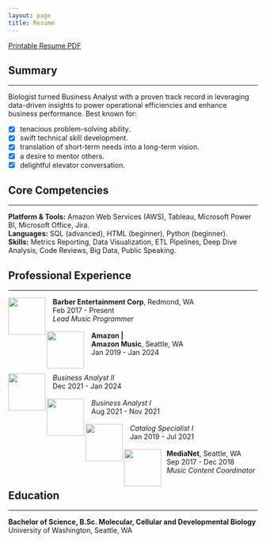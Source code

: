 ```yaml
---
layout: page
title: Resume
---
```

[Printable Resume PDF](https://biancaliebhaber.github.io/Bianca%20Liebhaber%20Resume.pdf)
## Summary
***
Biologist turned Business Analyst with a proven track record in leveraging data-driven insights to power operational efficiencies and enhance business performance.
Best known for:
- [x]  tenacious problem-solving ability.
- [x]  swift technical skill development.
- [x]  translation of short-term needs into a long-term vision.
- [x]  a desire to mentor others.
- [x]  delightful elevator conversation.

## Core Competencies
***
**Platform & Tools:** Amazon Web Services (AWS), Tableau, Microsoft Power BI, Microsoft Office, Jira.<br/>
**Languages:** SQL (advanced), HTML (beginner), Python (beginner).<br/>
**Skills:** Metrics Reporting, Data Visualization, ETL Pipelines, Deep Dive Analysis, Code Reviews, Big Data, Public Speaking.

## Professional Experience
***
<img align="left" width="75" height="75" src="https://biancaliebhaber.github.io/assets/img/barberent.png">
 &nbsp; &nbsp;<b>Barber Entertainment Corp</b>, Redmond, WA <br/> 
 &nbsp; &nbsp;Feb 2017 - Present<br/> 
 &nbsp; &nbsp;<i>Lead Music Programmer</i>
 <br/>
 <br/>
<img align="left" width="75" height="75" src="https://biancaliebhaber.github.io/assets/img/amazon_music.png">
 &nbsp; &nbsp;<b>Amazon |</b><br/> 
 &nbsp; &nbsp;<b>Amazon Music</b>, Seattle, WA<br/> 
 &nbsp; &nbsp;Jan 2019 - Jan 2024<br/> 
 <br/> 
 <br/>
<img align="left" width="75" height="75" src="https://biancaliebhaber.github.io/assets/img/gray-vertical-line.png">
 &nbsp; &nbsp;<i>Business Analyst II</i> <br/> 
 &nbsp; &nbsp;Dec 2021 - Jan 2024
 <br/> 
 <br/>
 <img align="left" width="75" height="75" src="https://biancaliebhaber.github.io/assets/img/gray-vertical-line.png">
 &nbsp; &nbsp;<i>Business Analyst I</i> <br/> 
 &nbsp; &nbsp;Aug 2021 - Nov 2021
 <br/> 
 <br/> 
 <img align="left" width="75" height="75" src="https://biancaliebhaber.github.io/assets/img/gray-vertical-line.png">
 &nbsp; &nbsp;<i>Catalog Specialist I</i> <br/> 
 &nbsp; &nbsp;Jan 2019 - Jul 2021
 <br/> 
 <br/>
 <img align="left" width="75" height="75" src="https://biancaliebhaber.github.io/assets/img/medianet.jpeg">
 &nbsp;&nbsp;<b>MediaNet</b>, Seattle, WA <br/> 
 &nbsp;&nbsp;Sep 2017 - Dec 2018<br/> 
 &nbsp;&nbsp;<i>Music Content Coordinator</i>



<h2 id="education">Education</h2> 
<hr> 
<p><strong>Bachelor of Science, B.Sc. Molecular, Cellular and Developmental Biology</strong><br/>
University of Washington, Seattle, WA	</p>	

